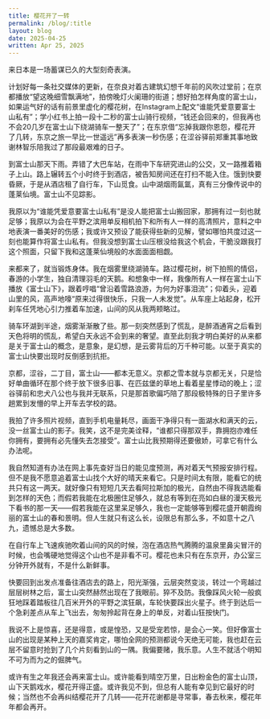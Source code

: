 ```yaml
---
title: 樱花开了一转
permalink: /blog/:title
layout: blog
date: 2025-04-25
written: Apr 25, 2025
---
```


来日本是一场蓄谋已久的大型刻奇表演。

计划好每一条社交媒体的更新，在奈良对着古建筑幻想千年前的风吹过堂前；在京都播放“望这晚细雪飘满地”，拍傍晚灯火阑珊的街道；想好拍怎样角度的富士山，如果运气好的话有前景里虚化的樱花树，在Instagram上配文“谁能凭爱意要富士山私有”；学小红书上拍一段十二秒的富士山骑行视频，“钱还会回来的，但我再也不会20几岁在富士山下绕湖骑车一整天了”；在东京借“忘掉我跟你恩怨，樱花开了几转，东京之旅一早比一世遥远”再多表演一秒伤感；在涩谷驿前郑重其事地致谢林智乐陪我过了那段最艰难的日子。

到富士山那天下雨。弄错了大巴车站，在雨中下车研究进山的公交，又一路推着箱子上山。路上辗转五个小时终于到酒店，被告知房间还在打扫不能入住。饿到快要昏厥，于是从酒店租了自行车，下山觅食。山中湖烟雨氤氲，真有三分像传说中的蓬莱仙境。富士山不见踪影。

我原以为“谁能凭爱意要富士山私有”是没人能把富士山搬回家，那拥有过一刻也就足够；我原以为会在平野之滨用单反相机拍下和所有人一样的高清照片，意料之中地表演一番美好的伤感；我或许又预设了能获得些新的见解，譬如哪怕共度过这一刻也能算作将富士山私有。但我没想到富士山压根没给我这个机会，干脆没跟我打这个照面，只留下我和这蓬莱仙境般的水面面面相觑。

来都来了，就当锻炼身体。我在烟雾里绕湖骑车。路过樱花树，树下拍照的情侣，春游的小学生，独自清理羽毛的天鹅。和想象中一样，我像所有人一样在富士山下播放《富士山下》，跟着哼唱“曾沿着雪路浪游，为何为好事泪流”；仰着头，迎着山里的风，高声地嚎“原来过得很快乐，只我一人未发觉”。从车座上站起身，松开刹车任凭地心引力推着车加速，山间的风从我两颊略过。

骑车环湖到半途，烟雾渐渐散了些。那一刻突然感到了慌乱，是醉酒通宵之后看到天色将明的慌乱，希望白天永远不会到来的奢望。直至此刻我才明白美好的从来都是关于富士山的概念，是意象，是幻想，是云雾背后的万千种可能。以至于真实的富士山快要出现时反倒感到抗拒。

京都，涩谷，二丁目，富士山——都本无意义。京都之雪本就与京都无关，只是恰好单曲循环在那个终于放下很多旧事、在匹兹堡的草地上看着星星悸动的晚上；涩谷驿前和忠犬八公也与我并无联系，只是那首歌偏巧陪了那段极特殊的日子里许多趟累到发懵的早上开车去学校的路。

我拍了许多照片视频，直到手机电量耗尽，画面干净得只有一面湖水和满天的云，没一丝富士山的影子。我笑，这不是完美诠释，“谁都只得那双手，靠拥抱亦难任你拥有，要拥有必先懂失去怎接受”。富士山比我预期得还要傲娇，可拿它有什么办法呢。

我自然知道有办法在网上事先查好当日的能见度预测，再对着天气预报安排行程。但不是我不愿意追着富士山找个大好的晴天来看它。只是时间太有限，能看它的统共只有这一两天。就好像只有短短几天去看阿拉斯加的极光，自然由不得我选能看到怎样的天色；而假若我能在北极圈住足够久，就总有等到在亮如白昼的漫天极光下看书的那一天——假若我能在这里呆足够久，我也一定能够等到樱花盛开朝霞绚丽的富士山的春和景明。但人生就只有这么长，设限总有那么多，不如意十之八九，遗憾总是大多数。

在自行车上飞速疾驰吹着山间的风的时候，泡在酒店热气腾腾的温泉里鼻尖冒汗的时候，也会嘴硬地觉得这个山也不是非看不可。樱花也未只有在东京开，办公室三分钟开外就有，不是什么新鲜事。

快要回到出发点准备往酒店去的路上，阳光渐强，云层突然变淡，转过一个弯越过层层树林之后，富士山突然赫然出现在了我眼前。猝不及防。我像踩风火轮一般疯狂地踩着踏板往几百米开外的平野之滨狂飙，车轮快要踩出火星子。终于到达后一个急刹差点从车上飞出去，匆匆拎起背在身上的单反，对着山狂按快门。

我说不上是惊喜，还是得意，或是惶恐，又是受宠若惊，是会心一笑。但好像富士山的出现是某种上天的嘉奖肯定，哪怕全网的预测都说今天绝无可能，我也赶在云层不留意时抢到了几个片刻看到山的一隅。我偏要赌，我乐意。人生不就活个明知不可为而为之的倔脾气。

或许有生之年我还会再来富士山。或许能看到晴空万里，日出粉金色的富士山顶，山下天鹅戏水，樱花开得正盛。或许我见不到，但总有人能有幸见到它最好的时候；当然也不会再纠结樱花开了几转——花开花谢都是寻常事，春去秋来，樱花年年都会再开。
